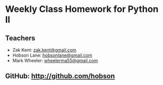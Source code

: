 # Weekly Class Homework for Python II

## Teachers

* Zak Kent: [zak.kent@gmail.com](mailto:zak.kent@gmail.com)
* Hobson Lane: [hobsonlane@gmail.com](mailto:hobsonlane@gmail.com)
* Mark Wheeler: [wheelerma55@gmail.com](mailto:wheelerma55@gmail.com)

## GitHub: http://github.com/hobson

